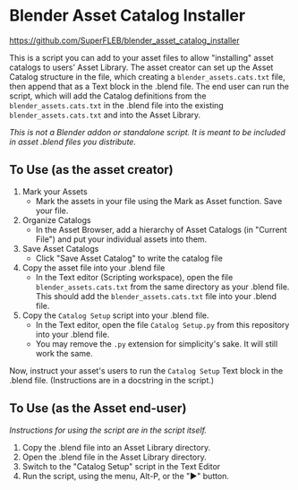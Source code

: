 # Blender Asset Catalog Installer

https://github.com/SuperFLEB/blender_asset_catalog_installer

This is a script you can add to your asset files to allow "installing" asset catalogs to users' Asset Library. The asset
creator can set up the Asset Catalog structure in the file, which creating a `blender_assets.cats.txt` file, then append
that as a Text block in the .blend file. The end user can run the script, which will add the Catalog definitions
from the `blender_assets.cats.txt` in the .blend file into the existing `blender_assets.cats.txt` and into the
Asset Library.

_This is not a Blender addon or standalone script. It is meant to be included in asset .blend files you distribute._

## To Use (as the asset creator)

1. Mark your Assets
    - Mark the assets in your file using the Mark as Asset function. Save your file.
2. Organize Catalogs
   - In the Asset Browser, add a hierarchy of Asset Catalogs (in "Current File") and put your individual assets
     into them.
3. Save Asset Catalogs
   - Click "Save Asset Catalog" to write the catalog file
4. Copy the asset file into your .blend file
   - In the Text editor (Scripting workspace), open the file `blender_assets.cats.txt` from the same directory as your
     .blend file. This should add the `blender_assets.cats.txt` file into your .blend file.
5. Copy the `Catalog Setup` script into your .blend file.
   - In the Text editor, open the file `Catalog Setup.py` from this repository into your .blend file.
   - You may remove the `.py` extension for simplicity's sake. It will still work the same.

Now, instruct your asset's users to run the `Catalog Setup` Text block in the .blend file.
(Instructions are in a docstring in the script.)

## To Use (as the Asset end-user)

_Instructions for using the script are in the script itself._

1. Copy the .blend file into an Asset Library directory.
2. Open the .blend file in the Asset Library directory.
3. Switch to the "Catalog Setup" script in the Text Editor
4. Run the script, using the menu, Alt-P, or the "▶" button.


